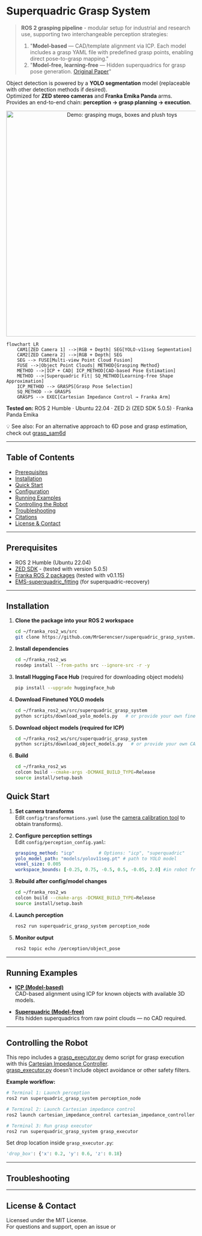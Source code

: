 # Superquadric Grasp System

> **ROS 2 grasping pipeline** - modular setup for industrial and research use, supporting two interchangeable perception strategies:  
> 1. "**Model-based** — CAD/template alignment via ICP. Each model includes a grasp YAML file with predefined grasp points, enabling direct pose-to-grasp mapping."
> 2. "**Model-free, learning-free** — Hidden superquadrics for grasp pose generation. [Original Paper](https://arxiv.org/abs/2305.06591)"

Object detection is powered by a **YOLO segmentation** model (replaceable with other detection methods if desired).  
Optimized for **ZED stereo cameras** and **Franka Emika Panda** arms.  
Provides an end-to-end chain: **perception → grasp planning → execution**.

<p align="center">
  <img src="resource/grasp_demo.gif" width="600" alt="Demo: grasping mugs, boxes and plush toys"/>
</p>

```mermaid
flowchart LR
    CAM1[ZED Camera 1] -->|RGB + Depth| SEG[YOLO-v11seg Segmentation]
    CAM2[ZED Camera 2] -->|RGB + Depth| SEG
    SEG --> FUSE[Multi-view Point Cloud Fusion]
    FUSE -->|Object Point Clouds| METHOD{Grasping Method}
    METHOD -->|ICP + CAD| ICP_METHOD[CAD-based Pose Estimation]
    METHOD -->|Superquadric Fit| SQ_METHOD[Learning-free Shape Approximation]
    ICP_METHOD --> GRASPS[Grasp Pose Selection]
    SQ_METHOD --> GRASPS
    GRASPS --> EXEC[Cartesian Impedance Control → Franka Arm]
```

**Tested on:** ROS 2 Humble · Ubuntu 22.04 · ZED 2i (ZED SDK 5.0.5) · Franka Panda Emika

💡 See also: For an alternative approach to 6D pose and grasp estimation, check out [grasp_sam6d](https://github.com/MrGerencser/grasp_sam6d)

---

## Table of Contents

- [Prerequisites](#prerequisites)
- [Installation](#installation)
- [Quick Start](#quick-start)
- [Configuration](#configuration)
- [Running Examples](#running-examples)
- [Controlling the Robot](#controlling-the-robot)
- [Troubleshooting](#troubleshooting)
- [Citations](#citations)
- [License & Contact](#license--contact)


---

## Prerequisites

- ROS 2 Humble (Ubuntu 22.04)  
- [ZED SDK](https://www.stereolabs.com/en-ch/developers/release) - (tested with version 5.0.5)
- [Franka ROS 2 packages](https://github.com/frankarobotics/franka_ros2) (tested with v0.1.15)
- [EMS-superquadric_fitting](https://github.com/MrGerencser/EMS-superquadric_fitting) (for superquadric-recovery)

---

## Installation

1. **Clone the package into your ROS 2 workspace**
   ```bash
   cd ~/franka_ros2_ws/src
   git clone https://github.com/MrGerencser/superquadric_grasp_system.git
   ```

2. **Install dependencies**
   ```bash
   cd ~/franka_ros2_ws
   rosdep install --from-paths src --ignore-src -r -y
   ```

3. **Install Hugging Face Hub** (required for downloading object models)
   ```bash
   pip install --upgrade huggingface_hub
   ```

4. **Download Finetuned YOLO models**
   ```bash
   cd ~/franka_ros2_ws/src/superquadric_grasp_system
   python scripts/download_yolo_models.py   # or provide your own finetuned YOLO model
   ```
   
5. **Download object models (required for ICP)**
   ```bash
   cd ~/franka_ros2_ws/src/superquadric_grasp_system
   python scripts/download_object_models.py   # or provide your own CAD files
   ```
  
6. **Build**
   ```bash
   cd ~/franka_ros2_ws
   colcon build --cmake-args -DCMAKE_BUILD_TYPE=Release
   source install/setup.bash
   ```

## Quick Start

1. **Set camera transforms**  
   Edit `config/transformations.yaml` (use the [camera calibration tool](https://github.com/MrGerencser/camera_calibration) to obtain transforms).

2. **Configure perception settings**  
   Edit `config/perception_config.yaml`:
   ```yaml
   grasping_method: "icp"         # Options: "icp", "superquadric"
   yolo_model_path: "models/yolov11seg.pt" # path to YOLO model
   voxel_size: 0.005
   workspace_bounds: [-0.25, 0.75, -0.5, 0.5, -0.05, 2.0] #in robot frame
   ```

3. **Rebuild after config/model changes**
   ```bash
   cd ~/franka_ros2_ws
   colcon build --cmake-args -DCMAKE_BUILD_TYPE=Release
   source install/setup.bash
   ```

4. **Launch perception**
   ```bash
   ros2 run superquadric_grasp_system perception_node
   ```

5. **Monitor output**
   ```bash
   ros2 topic echo /perception/object_pose
   ```

---

## Running Examples

- [**ICP (Model-based)**](examples/icp.md)  
  CAD-based alignment using ICP for known objects with available 3D models.

- [**Superquadric (Model-free)**](examples/superquadric.md)  
  Fits hidden superquadrics from raw point clouds — no CAD required.

---

## Controlling the Robot

This repo includes a [grasp_executor.py](superquadric_grasp_system/grasp_executor.py) demo script for grasp execution with this [Cartesian Impedance Controller](https://github.com/MrGerencser/cartesian_impedance_control).       
[grasp_executor.py](superquadric_grasp_system/grasp_executor.py) doesn't include object avoidance or other safety filters.

**Example workflow:**
```bash
# Terminal 1: Launch perception
ros2 run superquadric_grasp_system perception_node

# Terminal 2: Launch Cartesian impedance control
ros2 launch cartesian_impedance_control cartesian_impedance_controller.launch.py

# Terminal 3: Run grasp executor
ros2 run superquadric_grasp_system grasp_executor
```

Set drop location inside `grasp_executor.py`:
```python
'drop_box': {'x': 0.2, 'y': 0.6, 'z': 0.18}
```

---

## Troubleshooting

---

## License & Contact

Licensed under the MIT License.  
For questions and support, open an issue or

